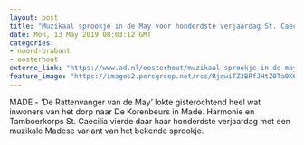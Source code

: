 ```yaml
---
layout: post
title: "Muzikaal sprookje in de May voor honderdste verjaardag St. Caecilia"
date: Mon, 13 May 2019 08:03:12 GMT
categories: 
- noord-brabant 
- oosterhout 
externe_link: "https://www.ad.nl/oosterhout/muzikaal-sprookje-in-de-may-voor-honderdste-verjaardag-st-caecilia~af0c28bc/"
feature_image: "https://images2.persgroep.net/rcs/RjqwiTZ3BRfJHtZ0Ta0K6JXD_bA/diocontent/148122503/_fitwidth/400/?appId=21791a8992982cd8da851550a453bd7f&quality=0.7"
---
```


MADE - ‘De Rattenvanger van de May’ lokte gisterochtend heel wat inwoners van het dorp naar De Korenbeurs in Made. Harmonie en Tamboerkorps St. Caecilia vierde daar haar honderdste verjaardag met een muzikale Madese variant van het bekende sprookje.
